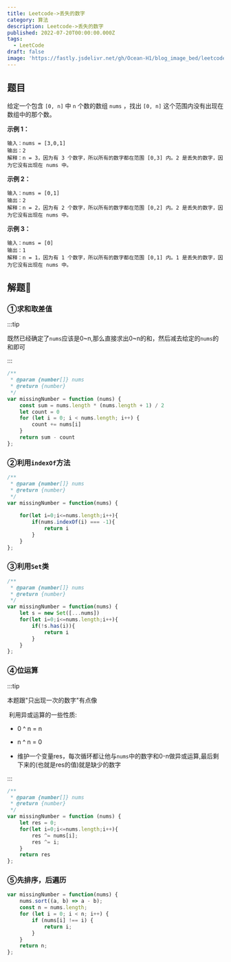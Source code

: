 ```yaml
---
title: Leetcode->丢失的数字
category: 算法
description: Leetcode->丢失的数字
published: 2022-07-20T00:00:00.000Z
tags:
  - LeetCode
draft: false
image: 'https://fastly.jsdelivr.net/gh/Ocean-H1/blog_image_bed/leetcode.png'
---
```


## 题目

给定一个包含 `[0, n]` 中 `n` 个数的数组 `nums` ，找出 `[0, n]` 这个范围内没有出现在数组中的那个数。

**示例 1：**

```
输入：nums = [3,0,1]
输出：2
解释：n = 3，因为有 3 个数字，所以所有的数字都在范围 [0,3] 内。2 是丢失的数字，因为它没有出现在 nums 中。
```

**示例 2：**

```
输入：nums = [0,1]
输出：2
解释：n = 2，因为有 2 个数字，所以所有的数字都在范围 [0,2] 内。2 是丢失的数字，因为它没有出现在 nums 中。
```

**示例 3：**

```
输入：nums = [0]
输出：1
解释：n = 1，因为有 1 个数字，所以所有的数字都在范围 [0,1] 内。1 是丢失的数字，因为它没有出现在 nums 中。
```

## 解题:key:

### ①求和取差值

:::tip

​	既然已经确定了`nums`应该是0~n,那么直接求出0~n的和，然后减去给定的`nums`的和即可

:::

```javascript
/**
 * @param {number[]} nums
 * @return {number}
 */
var missingNumber = function (nums) {
    const sum = nums.length * (nums.length + 1) / 2
    let count = 0
    for (let i = 0; i < nums.length; i++) {
        count += nums[i]
    }
    return sum - count
};
```

### ②利用`indexOf`方法

```javascript
/**
 * @param {number[]} nums
 * @return {number}
 */
var missingNumber = function(nums) {
    
    for(let i=0;i<=nums.length;i++){
        if(nums.indexOf(i) === -1){
            return i
        }
    }
};
```

### ③利用`Set`类

```javascript
/**
 * @param {number[]} nums
 * @return {number}
 */
var missingNumber = function(nums) {
    let s = new Set([...nums])
    for(let i=0;i<=nums.length;i++){
        if(!s.has(i)){
            return i
        }
    }
};
```

### ④位运算

:::tip

本题跟"只出现一次的数字"有点像

​	利用异或运算的一些性质:

* 0 ^ n = n

* n ^ n  = 0

* 维护一个变量res，每次循环都让他与`nums`中的数字和0-n做异或运算,最后剩下来的(也就是res的值)就是缺少的数字

  

:::

```javascript
/**
 * @param {number[]} nums
 * @return {number}
 */
var missingNumber = function (nums) {
    let res = 0;
    for(let i=0;i<=nums.length;i++){
        res ^= nums[i];
        res ^= i;
    }
    return res
};
```

### ⑤先排序，后遍历

```javascript
var missingNumber = function(nums) {
    nums.sort((a, b) => a - b);
    const n = nums.length;
    for (let i = 0; i < n; i++) {
        if (nums[i] !== i) {
            return i;
        }
    }
    return n;
};
```

